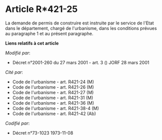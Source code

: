# Article R*421-25

La demande de permis de construire est instruite par le service de l'Etat dans le département, chargé de l'urbanisme, dans
les conditions prévues au paragraphe 1 et au présent paragraphe.

**Liens relatifs à cet article**

_Modifié par_:

  - Décret n°2001-260 du 27 mars 2001 - art. 3 () JORF 28 mars 2001

_Cité par_:

  - Code de l'urbanisme - art. R421-24 (M)
  - Code de l'urbanisme - art. R421-26 (M)
  - Code de l'urbanisme - art. R421-27 (M)
  - Code de l'urbanisme - art. R421-31 (M)
  - Code de l'urbanisme - art. R421-36 (M)
  - Code de l'urbanisme - art. R421-38-4 (M)
  - Code de l'urbanisme - art. R421-42 (Ab)

_Codifié par_:

  - Décret n°73-1023 1973-11-08
